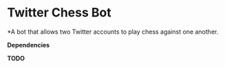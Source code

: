 # Twitter Chess Bot

*A bot that allows two Twitter accounts to play chess against one another.

**Dependencies**

**TODO**
